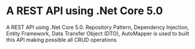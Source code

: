 # A REST API using .Net Core 5.0


A REST API using .Net Core 5.0. Repository Pattern, Dependency Injection, Entity Framework, Data Transfer Object (DTO), AutoMapper is used to built this API making possible all CRUD operations
